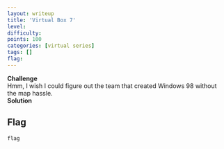 ```yaml
---
layout: writeup
title: 'Virtual Box 7'
level:
difficulty:
points: 100
categories: [virtual series]
tags: []
flag:
---
```

**Challenge**   
Hmm, I wish I could figure out the team that created Windows 98 without
the map hassle.  
**Solution**   
## Flag

    flag
